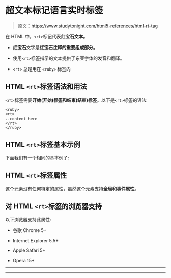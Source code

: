 # 超文本标记语言实时标签

> 原文：<https://www.studytonight.com/html5-references/html-rt-tag>

在 HTML 中，`<rt>`标记代表**红宝石文本。**

*   **红宝石**文字是**红宝石注释的重要组成部分。**

*   使用`<rt>`标签指示的文本提供了东亚字体的发音和翻译。

*   `<rt>` 总是用在 `<ruby>` 标签内

## HTML `<rt>`标签语法和用法

`<rt>`标签需要**开始(开始)标签和结束(结束)标签**。以下是`<rt>`标签的语法:

```
<ruby> 
<rt>
..content here
</rt>
</ruby>
```

## HTML `<rt>`标签基本示例

下面我们有一个相同的基本例子:

## HTML `<rt>`标签属性

这个元素没有任何特定的属性，虽然这个元素支持**全局和事件属性**。

## 对 HTML `<rt>`标签的浏览器支持

以下浏览器支持此属性:

*   谷歌 Chrome 5+

*   Internet Explorer 5.5+

*   Apple Safari 5+

*   Opera 15+

* * *

* * *